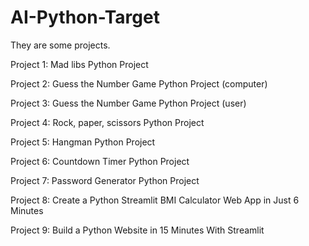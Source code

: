 # AI-Python-Target

They are some projects.

Project 1: Mad libs Python Project

Project 2: Guess the Number Game Python Project (computer)

Project 3: Guess the Number Game Python Project (user)

Project 4: Rock, paper, scissors Python Project

Project 5: Hangman Python Project

Project 6: Countdown Timer Python Project

Project 7: Password Generator Python Project

Project 8: Create a Python Streamlit BMI Calculator Web App in Just 6 Minutes

Project 9: Build a Python Website in 15 Minutes With Streamlit
